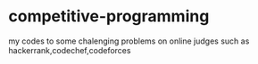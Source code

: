 # competitive-programming
my codes to some chalenging problems on online judges such as hackerrank,codechef,codeforces
